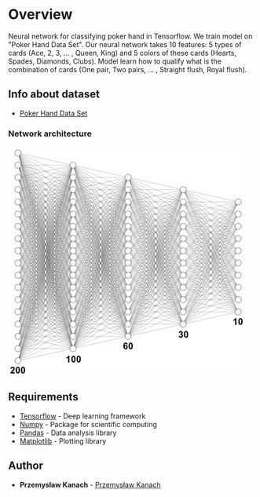 # Overview

Neural network for classifying poker hand in Tensorflow. We train model on "Poker Hand Data Set". Our neural network takes 10 features: 5 types of cards (Ace, 2, 3, ... , Queen, King) and 5 colors of these cards (Hearts, Spades, Diamonds, Clubs). Model learn how to qualify what is the combination of cards (One pair, Two pairs, ... , Straight flush, Royal flush).

## Info about dataset

* [Poker Hand Data Set](https://archive.ics.uci.edu/ml/datasets/Poker+Hand)

### Network architecture

![Network architecture](/poker_architecture.png)

## Requirements

* [Tensorflow](https://www.tensorflow.org) - Deep learning framework
* [Numpy](http://www.numpy.org) - Package for scientific computing
* [Pandas](https://pandas.pydata.org) - Data analysis library
* [Matplotlib](https://matplotlib.org) - Plotting library

## Author

* **Przemysław Kanach** - [Przemysław Kanach](https://github.com/Przemoo16)

